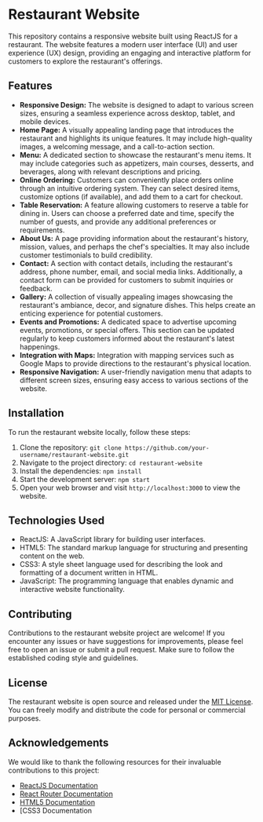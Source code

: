 # Restaurant Website

This repository contains a responsive website built using ReactJS for a restaurant. The website features a modern user interface (UI) and user experience (UX) design, providing an engaging and interactive platform for customers to explore the restaurant's offerings.

## Features

- **Responsive Design:** The website is designed to adapt to various screen sizes, ensuring a seamless experience across desktop, tablet, and mobile devices.
- **Home Page:** A visually appealing landing page that introduces the restaurant and highlights its unique features. It may include high-quality images, a welcoming message, and a call-to-action section.
- **Menu:** A dedicated section to showcase the restaurant's menu items. It may include categories such as appetizers, main courses, desserts, and beverages, along with relevant descriptions and pricing.
- **Online Ordering:** Customers can conveniently place orders online through an intuitive ordering system. They can select desired items, customize options (if available), and add them to a cart for checkout.
- **Table Reservation:** A feature allowing customers to reserve a table for dining in. Users can choose a preferred date and time, specify the number of guests, and provide any additional preferences or requirements.
- **About Us:** A page providing information about the restaurant's history, mission, values, and perhaps the chef's specialties. It may also include customer testimonials to build credibility.
- **Contact:** A section with contact details, including the restaurant's address, phone number, email, and social media links. Additionally, a contact form can be provided for customers to submit inquiries or feedback.
- **Gallery:** A collection of visually appealing images showcasing the restaurant's ambiance, decor, and signature dishes. This helps create an enticing experience for potential customers.
- **Events and Promotions:** A dedicated space to advertise upcoming events, promotions, or special offers. This section can be updated regularly to keep customers informed about the restaurant's latest happenings.
- **Integration with Maps:** Integration with mapping services such as Google Maps to provide directions to the restaurant's physical location.
- **Responsive Navigation:** A user-friendly navigation menu that adapts to different screen sizes, ensuring easy access to various sections of the website.

## Installation

To run the restaurant website locally, follow these steps:

1. Clone the repository: `git clone https://github.com/your-username/restaurant-website.git`
2. Navigate to the project directory: `cd restaurant-website`
3. Install the dependencies: `npm install`
4. Start the development server: `npm start`
5. Open your web browser and visit `http://localhost:3000` to view the website.

## Technologies Used

- ReactJS: A JavaScript library for building user interfaces.
- HTML5: The standard markup language for structuring and presenting content on the web.
- CSS3: A style sheet language used for describing the look and formatting of a document written in HTML.
- JavaScript: The programming language that enables dynamic and interactive website functionality.

## Contributing

Contributions to the restaurant website project are welcome! If you encounter any issues or have suggestions for improvements, please feel free to open an issue or submit a pull request. Make sure to follow the established coding style and guidelines.

## License

The restaurant website is open source and released under the [MIT License](LICENSE). You can freely modify and distribute the code for personal or commercial purposes.

## Acknowledgements

We would like to thank the following resources for their invaluable contributions to this project:

- [ReactJS Documentation](https://reactjs.org/docs)
- [React Router Documentation](https://reactrouter.com)
- [HTML5 Documentation](https://developer.mozilla.org/en-US/docs/Web/HTML)
- [CSS3 Documentation
